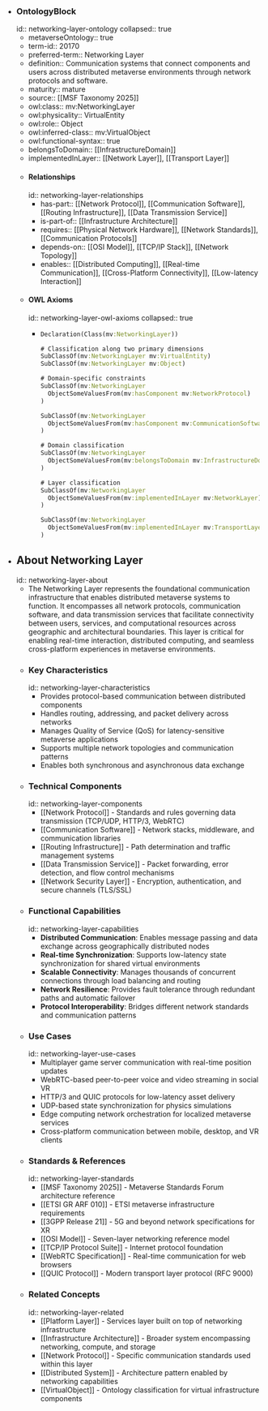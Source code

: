 - ### OntologyBlock
  id:: networking-layer-ontology
  collapsed:: true
	- metaverseOntology:: true
	- term-id:: 20170
	- preferred-term:: Networking Layer
	- definition:: Communication systems that connect components and users across distributed metaverse environments through network protocols and software.
	- maturity:: mature
	- source:: [[MSF Taxonomy 2025]]
	- owl:class:: mv:NetworkingLayer
	- owl:physicality:: VirtualEntity
	- owl:role:: Object
	- owl:inferred-class:: mv:VirtualObject
	- owl:functional-syntax:: true
	- belongsToDomain:: [[InfrastructureDomain]]
	- implementedInLayer:: [[Network Layer]], [[Transport Layer]]
	- #### Relationships
	  id:: networking-layer-relationships
		- has-part:: [[Network Protocol]], [[Communication Software]], [[Routing Infrastructure]], [[Data Transmission Service]]
		- is-part-of:: [[Infrastructure Architecture]]
		- requires:: [[Physical Network Hardware]], [[Network Standards]], [[Communication Protocols]]
		- depends-on:: [[OSI Model]], [[TCP/IP Stack]], [[Network Topology]]
		- enables:: [[Distributed Computing]], [[Real-time Communication]], [[Cross-Platform Connectivity]], [[Low-latency Interaction]]
	- #### OWL Axioms
	  id:: networking-layer-owl-axioms
	  collapsed:: true
		- ```clojure
		  Declaration(Class(mv:NetworkingLayer))

		  # Classification along two primary dimensions
		  SubClassOf(mv:NetworkingLayer mv:VirtualEntity)
		  SubClassOf(mv:NetworkingLayer mv:Object)

		  # Domain-specific constraints
		  SubClassOf(mv:NetworkingLayer
		    ObjectSomeValuesFrom(mv:hasComponent mv:NetworkProtocol)
		  )

		  SubClassOf(mv:NetworkingLayer
		    ObjectSomeValuesFrom(mv:hasComponent mv:CommunicationSoftware)
		  )

		  # Domain classification
		  SubClassOf(mv:NetworkingLayer
		    ObjectSomeValuesFrom(mv:belongsToDomain mv:InfrastructureDomain)
		  )

		  # Layer classification
		  SubClassOf(mv:NetworkingLayer
		    ObjectSomeValuesFrom(mv:implementedInLayer mv:NetworkLayer)
		  )

		  SubClassOf(mv:NetworkingLayer
		    ObjectSomeValuesFrom(mv:implementedInLayer mv:TransportLayer)
		  )
		  ```
- ## About Networking Layer
  id:: networking-layer-about
	- The Networking Layer represents the foundational communication infrastructure that enables distributed metaverse systems to function. It encompasses all network protocols, communication software, and data transmission services that facilitate connectivity between users, services, and computational resources across geographic and architectural boundaries. This layer is critical for enabling real-time interaction, distributed computing, and seamless cross-platform experiences in metaverse environments.
	- ### Key Characteristics
	  id:: networking-layer-characteristics
		- Provides protocol-based communication between distributed components
		- Handles routing, addressing, and packet delivery across networks
		- Manages Quality of Service (QoS) for latency-sensitive metaverse applications
		- Supports multiple network topologies and communication patterns
		- Enables both synchronous and asynchronous data exchange
	- ### Technical Components
	  id:: networking-layer-components
		- [[Network Protocol]] - Standards and rules governing data transmission (TCP/UDP, HTTP/3, WebRTC)
		- [[Communication Software]] - Network stacks, middleware, and communication libraries
		- [[Routing Infrastructure]] - Path determination and traffic management systems
		- [[Data Transmission Service]] - Packet forwarding, error detection, and flow control mechanisms
		- [[Network Security Layer]] - Encryption, authentication, and secure channels (TLS/SSL)
	- ### Functional Capabilities
	  id:: networking-layer-capabilities
		- **Distributed Communication**: Enables message passing and data exchange across geographically distributed nodes
		- **Real-time Synchronization**: Supports low-latency state synchronization for shared virtual environments
		- **Scalable Connectivity**: Manages thousands of concurrent connections through load balancing and routing
		- **Network Resilience**: Provides fault tolerance through redundant paths and automatic failover
		- **Protocol Interoperability**: Bridges different network standards and communication patterns
	- ### Use Cases
	  id:: networking-layer-use-cases
		- Multiplayer game server communication with real-time position updates
		- WebRTC-based peer-to-peer voice and video streaming in social VR
		- HTTP/3 and QUIC protocols for low-latency asset delivery
		- UDP-based state synchronization for physics simulations
		- Edge computing network orchestration for localized metaverse services
		- Cross-platform communication between mobile, desktop, and VR clients
	- ### Standards & References
	  id:: networking-layer-standards
		- [[MSF Taxonomy 2025]] - Metaverse Standards Forum architecture reference
		- [[ETSI GR ARF 010]] - ETSI metaverse infrastructure requirements
		- [[3GPP Release 21]] - 5G and beyond network specifications for XR
		- [[OSI Model]] - Seven-layer networking reference model
		- [[TCP/IP Protocol Suite]] - Internet protocol foundation
		- [[WebRTC Specification]] - Real-time communication for web browsers
		- [[QUIC Protocol]] - Modern transport layer protocol (RFC 9000)
	- ### Related Concepts
	  id:: networking-layer-related
		- [[Platform Layer]] - Services layer built on top of networking infrastructure
		- [[Infrastructure Architecture]] - Broader system encompassing networking, compute, and storage
		- [[Network Protocol]] - Specific communication standards used within this layer
		- [[Distributed System]] - Architecture pattern enabled by networking capabilities
		- [[VirtualObject]] - Ontology classification for virtual infrastructure components

